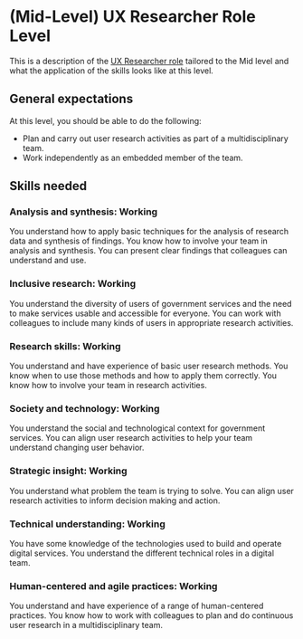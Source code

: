 # (Mid-Level) UX Researcher Role Level
This is a description of the [UX Researcher role](ux-researcher-role-overview.md) tailored to the Mid level and what the application of the skills looks like at this level.

## General expectations
At this level, you should be able to do the following:
* Plan and carry out user research activities as part of a multidisciplinary team.
* Work independently as an embedded member of the team.

## Skills needed

### Analysis and synthesis: Working
You understand how to apply basic techniques for the analysis of research data and synthesis of findings. You know how to involve your team in analysis and synthesis. You can present clear findings that colleagues can understand and use.

### Inclusive research: Working
You understand the diversity of users of government services and the need to make services usable and accessible for everyone. You can work with colleagues to include many kinds of users in appropriate research activities.

### Research skills: Working
You understand and have experience of basic user research methods. You know when to use those methods and how to apply them correctly. You know how to involve your team in research activities.

### Society and technology: Working
You understand the social and technological context for government services. You can align user research activities to help your team understand changing user behavior.

### Strategic insight: Working
You understand what problem the team is trying to solve. You can align user research activities to inform decision making and action.

### Technical understanding: Working
You have some knowledge of the technologies used to build and operate digital services. You understand the different technical roles in a digital team.

### Human-centered and agile practices: Working
You understand and have experience of a range of human-centered practices. You know how to work with colleagues to plan and do continuous user research in a multidisciplinary team.
